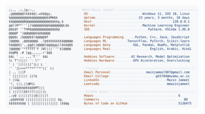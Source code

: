 <picture>
  <source srcset="https://raw.githubusercontent.com/mmazinjameel/mmazinjameel/main/dark_mode.svg?v=1740305332" media="(prefers-color-scheme: dark)">
  <img src="https://raw.githubusercontent.com/mmazinjameel/mmazinjameel/main/light_mode.svg?v=1740305332">
</picture>
